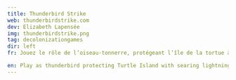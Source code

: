 ```yaml
---
title: Thunderbird Strike
web: thunderbirdstrike.com
dev: Elizabeth Lapensée
img: thunderbirdstrike.png
tag: decolonizationgames
dir: left
fr: Jouez le rôle de l’oiseau-tonnerre, protégeant l’île de la tortue à coup d’éclairs, contre le serpent qui menace de dévorer la terre et les eaux. La créatrice de ce jeu a été harcelée par les compagnies pétrolières et les alliés de leur industrie, pour supposément “promouvoir l’éco-terrorisme”, dans le cadre d’un effort plus large visant à supprimer la résistance indigène contre les oléoducs.

en: Play as thunderbird protecting Turtle Island with searing lightning against the snake that threatens to swallow the lands and waters whole. The creator of this game has been harassed by oil companies and their allies, supposedly for "promoting ecoterrorism," as part of a broader attempt to suppress indigenous resistance against pipelines. 
---
```


